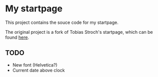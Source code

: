 # My startpage

This project contains the souce code for my startpage.

The original project is a fork of Tobias Stroch's startpage, which can be found [here](https://github.com/Tobias-Schoch/startpage "Tobias Stroch's startpage").

## TODO

* New font (Helvetica?)
* Current date above clock
